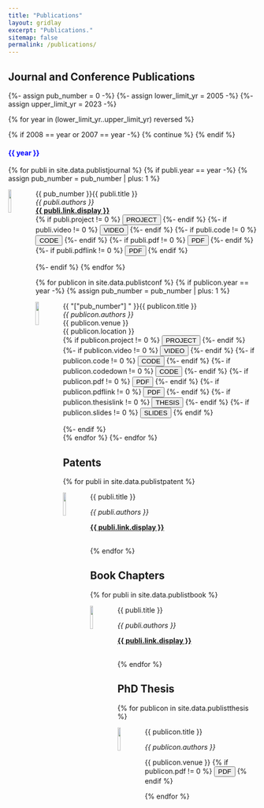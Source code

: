```yaml
---
title: "Publications"
layout: gridlay
excerpt: "Publications."
sitemap: false
permalink: /publications/
---
```

## Journal and Conference Publications

{%- assign pub_number = 0 -%}
{%- assign lower_limit_yr = 2005 -%}
{%- assign upper_limit_yr = 2023 -%}

{% for year in (lower_limit_yr..upper_limit_yr) reversed %}

{% if 2008 == year or 2007 == year -%}
{% continue %}
{% endif %}
<h4  style="color:  #0000FF;">
  {{ year }}
</h4>

{% for publi in site.data.publistjournal %}
{% if publi.year == year -%}
{% assign pub_number = pub_number | plus: 1 %}

<div class="row">
<div class="col-sm-11 clearfix">
 <div class="well well-sm">
  <img src="{{ site.url }}{{ site.baseurl }}/images/pubpic/{{ publi.image }}" class="img-responsive" width="11%" style="float: left" />
  <p>{{ pub_number }}{{ publi.title }}  <br> 
  <em>{{ publi.authors }}</em> <br> 
  <strong><a href="{{ publi.link.url }}">{{ publi.link.display }}</a></strong> <br>
  {% if publi.project != 0 %}
      <button type="button" class="btn-xs btn-info" onclick="window.location.href= '{{ publi.project }}'">
      PROJECT
      </button> 
  {%- endif %}
  {%- if publi.video != 0 %}
      <button type="button" class="btn-xs btn-info" onclick="window.location.href= '{{ publi.video }}'">
      VIDEO
      </button> 
  {%- endif %}
  {%- if publi.code != 0 %}
     <button type="button" class="btn-xs btn-info" onclick="window.location.href= '{{ publi.code }}'">
     CODE
     </button> 
  {%- endif %}
  {%- if publi.pdf != 0 %}
     <button type="button" class="btn-xs btn-info" onclick="window.location.href= '{{ site.baseurl }}/downloads/{{ publi.pdf }}'">
     PDF
     </button> 
  {%- endif %}
  {%- if publi.pdflink != 0 %}
      <button type="button" class="btn-xs btn-info" onclick="window.location.href= '{{ publi.pdflink }}'">
      PDF
      </button>
  {% endif %}  
  </p>
 </div>
</div>
</div>

{%- endif %}
{% endfor %}

{% for publicon in site.data.publistconf %}
{% if publicon.year == year -%}
{% assign pub_number = pub_number | plus: 1 %}

<div class="row">
<div class="col-sm-11 clearfix">
<div class="well well-sm">
<img src="{{ site.url }}{{ site.baseurl }}/images/pubpic/{{ publicon.image }}" class="img-responsive" width="11%" style="float: left" />
<p>{{ "["pub_number"] " }}{{ publicon.title }} <br> 
<em>{{ publicon.authors }}</em> <br>
{{ publicon.venue }} <br>
{{ publicon.location }} <br>
{% if publicon.project != 0 %}
<button type="button" class="btn-xs btn-info" onclick="window.location.href= '{{ publicon.project }}'">
PROJECT
</button> 
{%- endif %}
{%- if publicon.video != 0 %}
<button type="button" class="btn-xs btn-info" onclick="window.location.href= '{{ publicon.video }}'">
VIDEO
</button> 
{%- endif %}
{%- if publicon.code != 0 %}
<button type="button" class="btn-xs btn-info" onclick="window.location.href= '{{ publicon.code }}'">
CODE
</button> 
{%- endif %}
{%- if publicon.codedown != 0 %}
<button type="button" class="btn-xs btn-info" onclick="window.location.href= '{{ site.baseurl }}/downloads/{{ publicon.codedown }}'">
CODE
</button> 
{%- endif %} 
{%- if publicon.pdf != 0 %}
<button type="button" class="btn-xs btn-info" onclick="window.location.href= '{{ site.baseurl }}/downloads/{{ publicon.pdf }}'">
PDF
</button>
{%- endif %}
{%- if publicon.pdflink != 0 %}
<button type="button" class="btn-xs btn-info" onclick="window.location.href= '{{ publicon.pdflink }}'">
PDF
</button>
{%- endif %}
{%- if publicon.thesislink != 0 %}
<button type="button" class="btn-xs btn-info" onclick="window.location.href= '{{ publicon.thesislink }}'">
THESIS
</button>
{%- endif %}  
{%- if publicon.slides != 0 %}
<button type="button" class="btn-xs btn-info" onclick="window.location.href= '{{ site.baseurl }}/downloads/{{ publicon.slides }}'">
SLIDES
</button>
{% endif %}    
</p>
</div>
</div>
</div>


{%- endif %}    
{% endfor %}
{%- endfor %}

<!--
## Journal Publications
{% for publi in site.data.publistjournal %}

<div class="row">
<div class="col-sm-11 clearfix">
 <div class="well well-sm">
  <img src="{{ site.url }}{{ site.baseurl }}/images/pubpic/{{ publi.image }}" class="img-responsive" width="11%" style="float: left" />
  <p>{{ publi.title }}  <br> 
  <em>{{ publi.authors }}</em> <br> 
  <strong><a href="{{ publi.link.url }}">{{ publi.link.display }}</a></strong> <br>
  {% if publi.project != 0 %}
      <button type="button" class="btn-xs btn-info" onclick="window.location.href= '{{ publi.project }}'">
      PROJECT
      </button> 
  {%- endif %}
  {%- if publi.video != 0 %}
      <button type="button" class="btn-xs btn-info" onclick="window.location.href= '{{ publi.video }}'">
      VIDEO
      </button> 
  {%- endif %}
  {%- if publi.code != 0 %}
     <button type="button" class="btn-xs btn-info" onclick="window.location.href= '{{ publi.code }}'">
     CODE
     </button> 
  {%- endif %}
  {%- if publi.pdf != 0 %}
     <button type="button" class="btn-xs btn-info" onclick="window.location.href= '{{ site.baseurl }}/downloads/{{ publi.pdf }}'">
     PDF
     </button> 
  {%- endif %}
  {%- if publi.pdflink != 0 %}
      <button type="button" class="btn-xs btn-info" onclick="window.location.href= '{{ publi.pdflink }}'">
      PDF
      </button>
  {% endif %}  
  </p>
 </div>
</div>
</div>

{% endfor %}

## Conference Publications
{% for publicon in site.data.publistconf %}
<div class="row">
<div class="col-sm-11 clearfix">
 <div class="well well-sm">
  <img src="{{ site.url }}{{ site.baseurl }}/images/pubpic/{{ publicon.image }}" class="img-responsive" width="11%" style="float: left" />
  <p>{{ publicon.title }} <br> 
  <em>{{ publicon.authors }}</em> <br>
  {{ publicon.venue }} <br>
  {{ publicon.location }}
  {% if publicon.project != 0 %}
      <button type="button" class="btn-xs btn-info" onclick="window.location.href= '{{ publicon.project }}'">
      PROJECT
      </button> 
  {%- endif %}
  {%- if publicon.video != 0 %}
      <button type="button" class="btn-xs btn-info" onclick="window.location.href= '{{ publicon.video }}'">
      VIDEO
      </button> 
  {%- endif %}
  {%- if publicon.code != 0 %}
     <button type="button" class="btn-xs btn-info" onclick="window.location.href= '{{ publicon.code }}'">
     CODE
     </button> 
  {%- endif %}
  {%- if publicon.codedown != 0 %}
     <button type="button" class="btn-xs btn-info" onclick="window.location.href= '{{ site.baseurl }}/downloads/{{ publicon.codedown }}'">
     CODE
     </button> 
  {%- endif %} 
  {%- if publicon.pdf != 0 %}
      <button type="button" class="btn-xs btn-info" onclick="window.location.href= '{{ site.baseurl }}/downloads/{{ publicon.pdf }}'">
      PDF
      </button>
  {%- endif %}
  {%- if publicon.pdflink != 0 %}
      <button type="button" class="btn-xs btn-info" onclick="window.location.href= '{{ publicon.pdflink }}'">
      PDF
      </button>
  {%- endif %}   
  {%- if publicon.slides != 0 %}
      <button type="button" class="btn-xs btn-info" onclick="window.location.href= '{{ site.baseurl }}/downloads/{{ publicon.slides }}'">
      SLIDES
      </button>
   {% endif %}    
  </p>
 </div>
</div>
</div>
{% endfor %}
--->
## Patents
{% for publi in site.data.publistpatent %}
<div class="row">
<div class="col-sm-11 clearfix">
 <div class="well well-sm">
  <img src="{{ site.url }}{{ site.baseurl }}/images/pubpic/{{ publi.image }}" class="img-responsive" width="11%" style="float: left" />
  <p>{{ publi.title }}</p>
  <p><em>{{ publi.authors }}</em></p>
  <p><strong><a href="{{ publi.link.url }}">{{ publi.link.display }}</a></strong></p><br>
 </div>
</div>
</div>
{% endfor %}

## ​Book Chapters
{% for publi in site.data.publistbook %}
<div class="row">
<div class="col-sm-11 clearfix">
 <div class="well well-sm">
  <img src="{{ site.url }}{{ site.baseurl }}/images/pubpic/{{ publi.image }}" class="img-responsive" width="11%" style="float: left" />
  <p>{{ publi.title }}</p>
  <p><em>{{ publi.authors }}</em></p>
  <p><strong><a href="{{ publi.link.url }}">{{ publi.link.display }}</a></strong></p><br>
 </div>
</div>
</div>
{% endfor %}

## PhD Thesis
{% for publicon in site.data.publistthesis %}
<div class="row">
<div class="col-sm-11 clearfix">
 <div class="well well-sm">
  <img src="{{ site.url }}{{ site.baseurl }}/images/pubpic/{{ publicon.image }}" class="img-responsive" width="11%" style="float: left" />
  <p>{{ publicon.title }}</p>
  <p><em>{{ publicon.authors }}</em></p>
  <p>{{ publicon.venue }}
    {% if publicon.pdf != 0 %}
      <button type="button" class="btn-xs btn-info" onclick="window.location.href= '{{ site.baseurl }}/downloads/{{ publicon.pdf }}'">
      PDF
      </button>
  {% endif %}</p>
 </div>
</div>
</div>
{% endfor %}

\
&nbsp;
